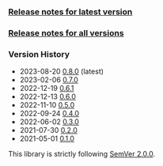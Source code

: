 ### [Release notes for latest version](latest.md)

### [Release notes for all versions](full.md)

### Version History

* 2023-08-20 [0.8.0](0.8.0.md) (latest)
* 2023-02-06 [0.7.0](0.7.0.md)
* 2022-12-19 [0.6.1](0.6.1.md)
* 2022-12-13 [0.6.0](0.6.0.md)
* 2022-11-10 [0.5.0](0.5.0.md)
* 2022-09-24 [0.4.0](0.4.0.md)
* 2022-06-02 [0.3.0](0.3.0.md)
* 2021-07-30 [0.2.0](0.2.0.md)
* 2021-05-01 [0.1.0](0.1.0.md)


This library is strictly following [SemVer 2.0.0](https://semver.org/spec/v2.0.0.html).